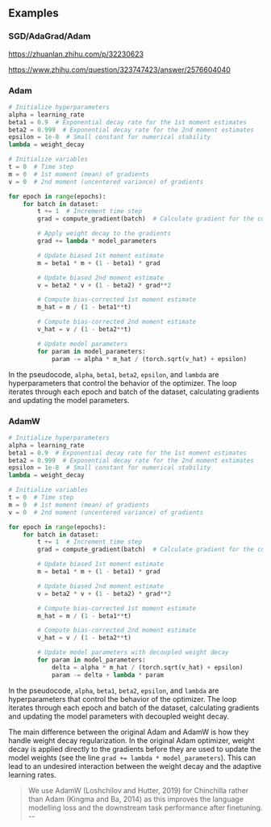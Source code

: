 

## Examples

### SGD/AdaGrad/Adam

https://zhuanlan.zhihu.com/p/32230623

https://www.zhihu.com/question/323747423/answer/2576604040

### Adam

```python
# Initialize hyperparameters
alpha = learning_rate
beta1 = 0.9  # Exponential decay rate for the 1st moment estimates
beta2 = 0.999  # Exponential decay rate for the 2nd moment estimates
epsilon = 1e-8  # Small constant for numerical stability
lambda = weight_decay

# Initialize variables
t = 0  # Time step
m = 0  # 1st moment (mean) of gradients
v = 0  # 2nd moment (uncentered variance) of gradients

for epoch in range(epochs):
    for batch in dataset:
        t += 1  # Increment time step
        grad = compute_gradient(batch)  # Calculate gradient for the current batch

        # Apply weight decay to the gradients
        grad += lambda * model_parameters

        # Update biased 1st moment estimate
        m = beta1 * m + (1 - beta1) * grad

        # Update biased 2nd moment estimate
        v = beta2 * v + (1 - beta2) * grad**2

        # Compute bias-corrected 1st moment estimate
        m_hat = m / (1 - beta1**t)

        # Compute bias-corrected 2nd moment estimate
        v_hat = v / (1 - beta2**t)

        # Update model parameters
        for param in model_parameters:
            param -= alpha * m_hat / (torch.sqrt(v_hat) + epsilon)

```

In the pseudocode, `alpha`, `beta1`, `beta2`, `epsilon`, and `lambda` are hyperparameters that control the behavior of the optimizer. The loop iterates through each epoch and batch of the dataset, calculating gradients and updating the model parameters.

### AdamW

```python
# Initialize hyperparameters
alpha = learning_rate
beta1 = 0.9  # Exponential decay rate for the 1st moment estimates
beta2 = 0.999  # Exponential decay rate for the 2nd moment estimates
epsilon = 1e-8  # Small constant for numerical stability
lambda = weight_decay

# Initialize variables
t = 0  # Time step
m = 0  # 1st moment (mean) of gradients
v = 0  # 2nd moment (uncentered variance) of gradients

for epoch in range(epochs):
    for batch in dataset:
        t += 1  # Increment time step
        grad = compute_gradient(batch)  # Calculate gradient for the current batch

        # Update biased 1st moment estimate
        m = beta1 * m + (1 - beta1) * grad

        # Update biased 2nd moment estimate
        v = beta2 * v + (1 - beta2) * grad**2

        # Compute bias-corrected 1st moment estimate
        m_hat = m / (1 - beta1**t)

        # Compute bias-corrected 2nd moment estimate
        v_hat = v / (1 - beta2**t)

        # Update model parameters with decoupled weight decay
        for param in model_parameters:
            delta = alpha * m_hat / (torch.sqrt(v_hat) + epsilon)
            param -= delta + lambda * param
```

In the pseudocode, `alpha`, `beta1`, `beta2`, `epsilon`, and `lambda` are hyperparameters that control the behavior of the optimizer. The loop iterates through each epoch and batch of the dataset, calculating gradients and updating the model parameters with decoupled weight decay.

The main difference between the original Adam and AdamW is how they handle weight decay regularization. In the original Adam optimizer, weight decay is applied directly to the gradients before they are used to update the model weights (see the line `grad += lambda * model_parameters`). This can lead to an undesired interaction between the weight decay and the adaptive learning rates.

> We use AdamW (Loshchilov and Hutter, 2019) for Chinchilla rather than Adam (Kingma and Ba, 2014) as this improves the language modelling loss and the downstream task performance after finetuning.
> -- [](../../1.%20Major%20goals/Intelligence/Natural%20language%20processing/Large%20language%20model/Models/Chinchilla.md#^f76ade%7CChinchilla)


